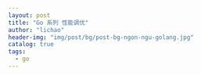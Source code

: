 ```yaml
---
layout: post
title: "Go 系列 性能调优"
author: "lichao"
header-img: "img/post/bg/post-bg-ngon-ngu-golang.jpg"
catalog: true
tags:
  - go
---
```


